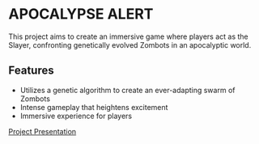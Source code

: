 # APOCALYPSE ALERT

This project aims to create an immersive game where players act as the Slayer, confronting genetically evolved Zombots in an apocalyptic world.

## Features

- Utilizes a genetic algorithm to create an ever-adapting swarm of Zombots
- Intense gameplay that heightens excitement
- Immersive experience for players

[Project Presentation](https://www.canva.com/design/DAFzIou--10/y3hpW_WqPWkBRtvCWPh27A/edit?utm_content=DAFzIou--10&utm_campaign=designshare&utm_medium=link2&utm_source=sharebutton)
